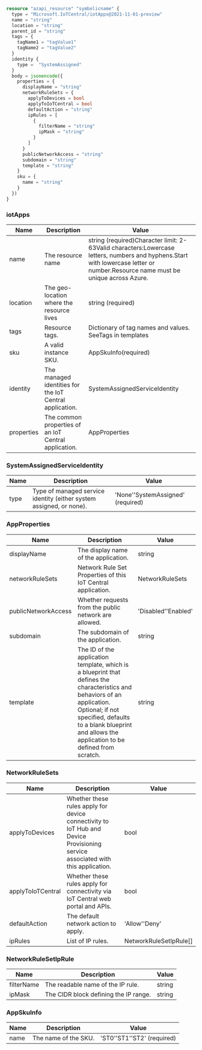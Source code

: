 ```terraform
resource "azapi_resource" "symbolicname" {
  type = "Microsoft.IoTCentral/iotApps@2021-11-01-preview"
  name = "string"
  location = "string"
  parent_id = "string"
  tags = {
    tagName1 = "tagValue1"
    tagName2 = "tagValue2"
  }
  identity {
    type =  "SystemAssigned"
  }
  body = jsonencode({
    properties = {
      displayName = "string"
      networkRuleSets = {
        applyToDevices = bool
        applyToIoTCentral = bool
        defaultAction = "string"
        ipRules = [
          {
            filterName = "string"
            ipMask = "string"
          }
        ]
      }
      publicNetworkAccess = "string"
      subdomain = "string"
      template = "string"
    }
    sku = {
      name = "string"
    }
  })
}

```

### iotApps

| Name | Description | Value |
|-|-|-|
| name | The resource name | string (required)Character limit: 2-63Valid characters:Lowercase letters, numbers and hyphens.Start with lowercase letter or number.Resource name must be unique across Azure. |
| location | The geo-location where the resource lives | string (required) |
| tags | Resource tags. | Dictionary of tag names and values. SeeTags in templates |
| sku | A valid instance SKU. | AppSkuInfo(required) |
| identity | The managed identities for the IoT Central application. | SystemAssignedServiceIdentity |
| properties | The common properties of an IoT Central application. | AppProperties |


### SystemAssignedServiceIdentity

| Name | Description | Value |
|-|-|-|
| type | Type of managed service identity (either system assigned, or none). | 'None''SystemAssigned' (required) |


### AppProperties

| Name | Description | Value |
|-|-|-|
| displayName | The display name of the application. | string |
| networkRuleSets | Network Rule Set Properties of this IoT Central application. | NetworkRuleSets |
| publicNetworkAccess | Whether requests from the public network are allowed. | 'Disabled''Enabled' |
| subdomain | The subdomain of the application. | string |
| template | The ID of the application template, which is a blueprint that defines the characteristics and behaviors of an application. Optional; if not specified, defaults to a blank blueprint and allows the application to be defined from scratch. | string |


### NetworkRuleSets

| Name | Description | Value |
|-|-|-|
| applyToDevices | Whether these rules apply for device connectivity to IoT Hub and Device Provisioning service associated with this application. | bool |
| applyToIoTCentral | Whether these rules apply for connectivity via IoT Central web portal and APIs. | bool |
| defaultAction | The default network action to apply. | 'Allow''Deny' |
| ipRules | List of IP rules. | NetworkRuleSetIpRule[] |


### NetworkRuleSetIpRule

| Name | Description | Value |
|-|-|-|
| filterName | The readable name of the IP rule. | string |
| ipMask | The CIDR block defining the IP range. | string |


### AppSkuInfo

| Name | Description | Value |
|-|-|-|
| name | The name of the SKU. | 'ST0''ST1''ST2' (required) |



